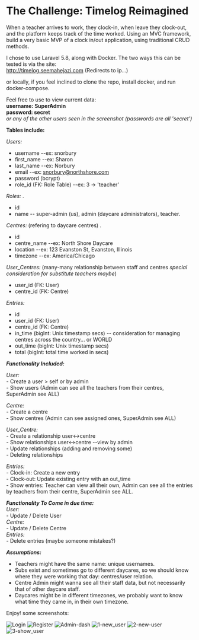 # The Challenge: Timelog Reimagined

When a teacher arrives to work, they clock-in, when leave they clock-out, and the platform keeps track of the time worked. 
Using an MVC framework, build a very basic MVP of a clock in/out application, using traditional CRUD methods.

I chose to use Laravel 5.8, along with Docker.
The two ways this can be tested is via the site:  
        http://timelog.seemahejazi.com  (Redirects to ip...)
        
or locally, if you feel inclined to clone the repo, install docker, and run docker-compose.

Feel free to use to view current data:   
<strong> 
username: SuperAdmin   
password: secret
</strong>      
*or any of the other users seen in the screenshot (passwords are all 'secret')*

<strong>Tables include:</strong> 

*Users:*
  - username                    --ex: snorbury
  - first_name                  --ex: Sharon
  - last_name                   --ex: Norbury
  - email                       --ex: snorbury@northshore.com
  - password (bcrypt)             
  - role_id (FK: Role Table)    --ex: 3 -> 'teacher'
  
*Roles:* . 
  - id
  - name          -- super-admin (us), admin (daycare administrators), teacher.
  
*Centres:*  (refering to daycare centres) . 
  - id
  - centre_name   --ex: North Shore Daycare
  - location      --ex: 123 Evanston St, Evanston, Illinois
  - timezone      --ex: America/Chicago
    
*User_Centres:* (many-many relationship between staff and centres *special consideration for substitute teachers maybe*)  
  - user_id (FK: User)
  - centre_id (FK: Centre)
    
*Entries:*
  - id
  - user_id   (FK: User)
  - centre_id (FK: Centre)
  - in_time   (bigInt: Unix timestamp secs)   -- consideration for managing centres across the country... or WORLD 
  - out_time  (bigInt: Unix timestamp secs)
  - total     (bigInt: total time worked in secs)
    
<strong>*Functionality Included:*</strong>  

  *User:*  
    - Create a user > self or by admin   
    - Show users (Admin can see all the teachers from their centres, SuperAdmin see ALL)
    
  *Centre:*  
    - Create a centre   
    - Show centres (Admin can see assigned ones, SuperAdmin see ALL)
    
  *User_Centre:*  
    - Create a relationship user<->centre  
    - Show relationships user<->centre --view by admin  
    - Update relationships (adding and removing some)  
    - Deleting relationships
    
  *Entries:*  
    - Clock-in: Create a new entry  
    - Clock-out: Update existing entry with an out_time  
    - Show entries: Teacher can view all their own, Admin can see all the entries by teachers from their centre, SuperAdmin see ALL.

<strong>*Functionality To Come in due time:*</strong>  
  *User:*  
        - Update / Delete User   
  *Centre:*   
        - Update / Delete Centre   
  *Entries:*   
        - Delete entries (maybe someone mistakes?)

 

  <strong>*Assumptions:*</strong>  
  - Teachers might have the same name: unique usernames.   
  - Subs exist and sometimes go to different daycares, so we should know where they were working that day: centres/user relation.  
  - Centre Admin might wanna see all their staff data, but not necessarily that of other daycare staff.   
  - Daycares might be in different timezones, we probably want to know what time they came in, in their own timezone.   
  
  Enjoy! some screenshots:  

![Login](https://user-images.githubusercontent.com/10931672/65635154-c5a87a80-dfad-11e9-8fdc-e686e32902e6.png)
![Register](https://user-images.githubusercontent.com/10931672/65635202-deb12b80-dfad-11e9-8061-5b0ce64a4dfb.png)
![Admin-dash](https://user-images.githubusercontent.com/10931672/65635242-f38dbf00-dfad-11e9-973d-d2eab83894bd.png)
![1-new_user](https://user-images.githubusercontent.com/10931672/65635313-14eeab00-dfae-11e9-88a0-c82b46b5d2bd.png)
![2-new-user](https://user-images.githubusercontent.com/10931672/65635314-15874180-dfae-11e9-8df9-7c13df3553f3.png)
![3-show_user](https://user-images.githubusercontent.com/10931672/65635316-15874180-dfae-11e9-9d43-18353bef63ae.png)

 
  
  
